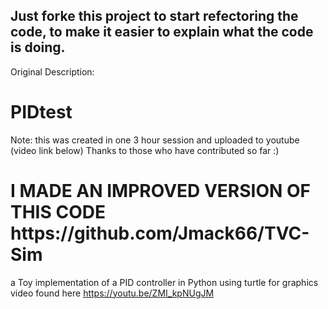 <h2>Just forke this project to start refectoring the code, to make it easier to explain what the code is doing.</h2>

Original Description:

# PIDtest

Note: this was created in one 3 hour session and uploaded to youtube (video link below)
Thanks to those who have contributed so far :) 

<h1> I MADE AN IMPROVED VERSION OF THIS CODE https://github.com/Jmack66/TVC-Sim </h1>

a Toy implementation of a PID controller in Python using turtle for graphics 
video found here https://youtu.be/ZMI_kpNUgJM
